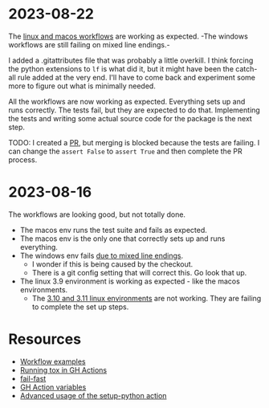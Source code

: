 # 2023-08-22

The [linux and macos workflows](https://github.com/GuyHoozdis/guyhoozdis/actions/runs/5945646219)
are working as expected.  -The windows workflows are still failing on mixed line endings.-

I added a .gitattributes file that was probably a little overkill.  I think forcing the python
extensions to `lf` is what did it, but it might have been the catch-all rule added at the very end.
I'll have to come back and experiment some more to figure out what is minimally needed.

All the workflows are now working as expected.  Everything sets up and runs correctly.  The tests
fail, but they are expected to do that.  Implementing the tests and writing some actual source code
for the package is the next step.

TODO: I created a [PR](https://github.com/GuyHoozdis/guyhoozdis/pull/1), but merging is blocked
because the tests are failing.  I can change the `assert False` to `assert True` and then complete
the PR process.


# 2023-08-16

The workflows are looking good, but not totally done.
- The macos env runs the test suite and fails as expected.
- The macos env is the only one that correctly sets up and runs everything.
- The windows env fails [due to mixed line endings][windows-error].
  - I wonder if this is being caused by the checkout.
  - There is a git config setting that will correct this.  Go look that up.
- The linux 3.9 environment is working as expected - like the macos environments.
  - The [3.10 and 3.11 linux environments][linux-error] are not working.  They are failing to
    complete the set up steps.


# Resources
- [Workflow examples](https://github.com/actions/starter-workflows)
- [Running tox in GH Actions](https://github.com/ymyzk/tox-gh-actions)
- [fail-fast](https://www.edwardthomson.com/blog/github_actions_6_fail_fast_matrix_workflows.html)
- [GH Action variables][gh-action-vars]
- [Advanced usage of the setup-python action][caching-packages]

[linux-error]: https://github.com/GuyHoozdis/guyhoozdis/actions/runs/5894264270/job/15987536147
[windows-error]: https://github.com/GuyHoozdis/guyhoozdis/actions/runs/5894264270/job/15987536908
[gh-action-vars]: https://docs.github.com/en/actions/learn-github-actions/variables#default-environment-variables
[caching-packages]: https://github.com/actions/setup-python/blob/main/docs/advanced-usage.md#caching-packages
